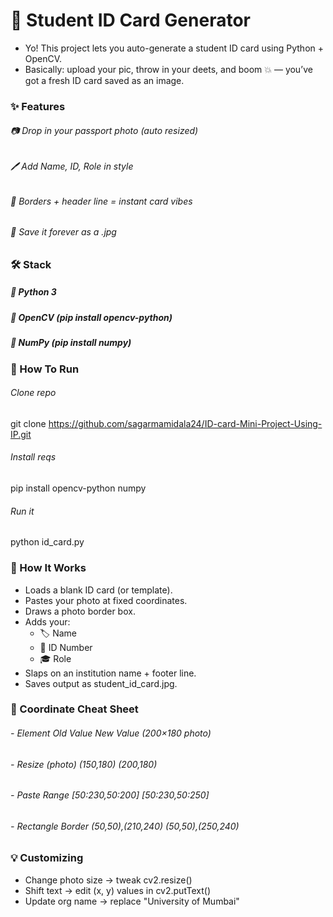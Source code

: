 # 🪪 Student ID Card Generator
- Yo! This project lets you auto-generate a student ID card using Python + OpenCV.
- Basically: upload your pic, throw in your deets, and boom 💥 — you’ve got a fresh ID card saved as an image.

### ✨ Features
###### 📷 Drop in your passport photo (auto resized)
###### 🖊️ Add Name, ID, Role in style
###### 🎨 Borders + header line = instant card vibes
###### 💾 Save it forever as a .jpg

### 🛠️ Stack
##### 🐍 Python 3
##### 👀 OpenCV (pip install opencv-python)
##### 🔢 NumPy (pip install numpy)

### 🚀 How To Run
###### Clone repo
git clone https://github.com/sagarmamidala24/ID-card-Mini-Project-Using-IP.git

###### Install reqs
pip install opencv-python numpy
###### Run it
python id_card.py

### 🧩 How It Works
- Loads a blank ID card (or template).
- Pastes your photo at fixed coordinates.
- Draws a photo border box.
- Adds your:
  - 🏷️ Name
  - 🔢 ID Number
  - 🎓 Role
- Slaps on an institution name + footer line.
- Saves output as student_id_card.jpg.

### 📍 Coordinate Cheat Sheet
###### - Element	Old Value	New Value (200×180 photo)
###### - Resize (photo)	(150,180)	(200,180)
###### - Paste Range	[50:230,50:200]	[50:230,50:250]
###### - Rectangle Border	(50,50),(210,240)	(50,50),(250,240)

### 💡 Customizing
- Change photo size → tweak cv2.resize()
- Shift text → edit (x, y) values in cv2.putText()
- Update org name → replace "University of Mumbai"
